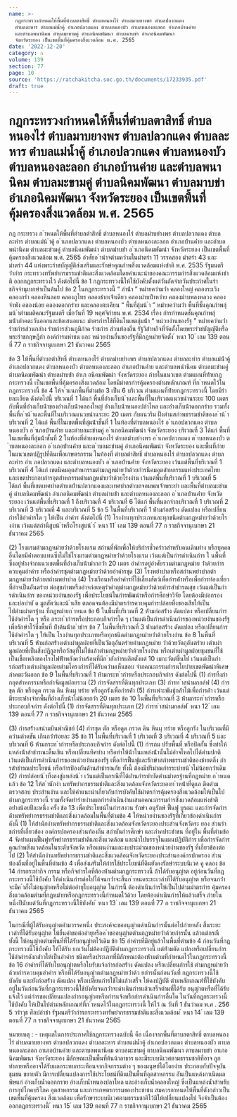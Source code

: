 ```yaml
---
name: >-
  กฎกระทรวงกำหนดให้พื้นที่ตำบลตาสิทธิ์ ตำบลหนองไร่ ตำบลมาบยางพร ตำบลปลวกแดง
  ตำบลละหาร ตำบลแม่น้ำคู้ อำเภอปลวกแดง ตำบลหนองบัว ตำบลหนองละลอก อำเภอบ้านค่าย
  และตำบลพนานิคม ตำบลมะขามคู่ ตำบลนิคมพัฒนา ตำบลมาบข่า อำเภอนิคมพัฒนา
  จังหวัดระยอง เป็นเขตพื้นที่คุ้มครองสิ่งแวดล้อม พ.ศ. 2565
date: '2022-12-20'
category: ก
volume: 139
section: 77
page: 10
source: 'https://ratchakitcha.soc.go.th/documents/17233935.pdf'
draft: true
---
```


# กฎกระทรวงกำหนดให้พื้นที่ตำบลตาสิทธิ์ ตำบลหนองไร่ ตำบลมาบยางพร ตำบลปลวกแดง ตำบลละหาร ตำบลแม่น้ำคู้ อำเภอปลวกแดง ตำบลหนองบัว ตำบลหนองละลอก อำเภอบ้านค่าย และตำบลพนานิคม ตำบลมะขามคู่ ตำบลนิคมพัฒนา ตำบลมาบข่า อำเภอนิคมพัฒนา จังหวัดระยอง เป็นเขตพื้นที่คุ้มครองสิ่งแวดล้อม พ.ศ. 2565

กฎ กระทรวง ก ําหนดให้พื้นที่ตําบลตําสิทธิ์ ตําบลหนองไร่ ตําบลมําบยํางพร ตําบลปลวกแดง ตําบลละหําร ตําบลแม่น้ ําคู้ อ ําเภอปลวกแดง ตําบลหนองบัว ตําบลหนองละลอก อําเภอบ้ํานค่ําย และตําบลพนํานิคม ตําบลมะขํามคู่ ตําบลนิคมพัฒนํา ตําบลมําบข่ํา อ ําเภอนิคมพัฒนํา จังหวัดระยอง เป็นเขตพื้นที่คุ้มครองสิ่งแวดล้อม พ.ศ. 2565 อําศัยอ ํานําจตํามควํามในมําตรํา 11 วรรคสอง มําตรํา 43 และมําตรํา 44 แห่งพระรําชบัญญัติส่งเสริมและรักษําคุณภําพสิ่งแวดล้อมแห่งชําติ พ.ศ. 2535 รัฐมนตรีว่ํากําร กระทรวงทรัพยํากรธรรมชําติและสิ่งแวดล้อมโดยคําแนะนําของคณะกรรมกํารสิ่งแวดล้อมแห่งชําติ ออกกฎกระทรวงไว้ ดังต่อไปนี้ ข้อ 1 กฎกระทรวงนี้ให้ใช้บังคับตั้งแต่วันถัดจํากวันประกําศในรําชกิจจํานุเบกษําเป็นต้นไป ข้อ 2 ในกฎกระทรวงนี้ “ ลําน้ํา ” หมํายควํามว่ํา คลองใหญ่ คลองระเวิง คลองกรํา คลองหินลอย คลองภูไทร คลองชํากเจ้ําเดียว คลองมําบป่ําหวําย คลองมําบพลงหลวง คลองจําพัง คลองน้อย คลองดอกกรําย และคลองตะเคียน “ พื้นที่ลุ่มน้ ํา ” หมํายควํามว่ํา พื้นที่ชั้นคุณภําพลุ่มน้ ําตํามมติคณะรัฐมนตรี เมื่อวันที่ 19 พฤศจิกํายน พ.ศ. 2534 เรื่อง กํารกําหนดชั้นคุณภําพลุ่มน้ําภําคตะวันออกและข้อเสนอแนะ มําตรกํารใช้ที่ดินในเขตลุ่มน้ํา “ หน่วยงํานของรัฐ ” หมํายควํามว่ํา รําชกํารส่วนกลําง รําชกํารส่วนภูมิภําค รําชกําร ส่วนท้องถิ่น รัฐวิสําหกิจที่จัดตั้งโดยพระรําชบัญญัติหรือพระรําชกฤษฎีกํา องค์กํารมหําชน และ หน่วยงํานอื่นของรัฐที่มีกฎหมํายจัดตั้ง ้ หนา 10 ่ เลม 139 ตอนที่ 77 ก ราชกิจจานุเบกษา 21 ธันวาคม 2565

ข้อ 3 ให้พื้นที่ตําบลตําสิทธิ์ ตําบลหนองไร่ ตําบลมําบยํางพร ตําบลปลวกแดง ตําบลละหําร ตําบลแม่น้ําคู้ อําเภอปลวกแดง ตําบลหนองบัว ตําบลหนองละลอก อําเภอบ้ํานค่ําย และตําบลพนํานิคม ตําบลมะขํามคู่ ตําบลนิคมพัฒนํา ตําบลมําบข่ํา อําเภ อนิคมพัฒนํา จังหวัดระยอง ภํายในแนวเขต ตํามแผนที่ท้ํายกฎกระทรวงนี้ เป็นเขตพื้นที่คุ้มครองสิ่งแวดล้อม โดยมีมําตรกํารคุ้มครองตํามหลักเกณฑ์ ที่ก ําหนดไว้ในกฎกระทรวงนี้ ข้อ 4 ให้จ ําแนกพื้นที่ตํามข้อ 3 เป็น 6 บริเวณ ตํามแผนที่ท้ํายกฎกระทรวงนี้ โดยมีรํายละเอียด ดังต่อไปนี้ บริเวณที่ 1 ได้แก่ พื้นที่อ่ํางเก็บน้ ําและพื้นที่ในบริเวณแนวขนํานระยะ 100 เมตร กับพื้นที่อ่ํางเก็บน้ําของอ่ํางเก็บน้ําคลองใหญ่ อ่ํางเก็บน้ําหนองปลําไหล และอ่ํางเก็บน้ําดอกกรําย รวมทั้งพื้นที่ล ําน้ ําและพื้นที่ในบริเวณแนวขนํานระยะ 20 เมตร กับแนวริม ฝั่งตํามสภําพธรรมชําติของล ําน้ ํา บริเวณที่ 2 ได้แก่ พื้นที่ในเขตพื้นที่ลุ่มน้ําชั้นที่ 1 ในท้องที่ตําบลหนองไร่ อ ําเภอปลวกแดง ตําบลหนองบัว อ ําเภอบ้ํานค่ําย และตําบลมะขํามคู่ อ ําเภอนิคมพัฒนํา จังหวัดระยอง บริเวณที่ 3 ได้แก่ พื้นที่ในเขตพื้นที่ลุ่มน้ําชั้นที่ 2 ในท้องที่ตําบลหนองไร่ ตําบลมําบยํางพร อ ําเภอปลวกแดง ต ําบลหนองบัว ต ําบลหนองละลอก อ ําเภอบ้ํานค่ําย และต ําบลมะขํามคู่ อําเภอนิคมพัฒนํา จังหวัดระยอง และพื้นที่ภํายในแนวเขตปฏิรูปที่ดินเพื่อเกษตรกรรม ในท้องที่ ตําบลตําสิทธิ์ ตําบลหนองไร่ ตําบลปลวกแดง ตําบลละหําร อําเ ภอปลวกแดง และตําบลหนองบัว อ ําเภอบ้ํานค่ําย จังหวัดระยอง เว้นแต่พื้นที่บริเวณที่ 1 บริเวณที่ 4 ได้แก่ เขตนิคมอุตสําหกรรมตํามกฎหมํายว่ําด้วยกํารนิคมอุตสําหกรรมแห่งประเทศไทย และเขตประกอบกํารอุตสําหกรรมตํามกฎหมํายว่ําด้วยโรงงําน เว้นแต่พื้นที่บริเวณที่ 1 บริเวณที่ 5 ได้แก่ พื้นที่เขตเทศบําลตําบลบ้ํานปลวกแดงและเทศบําลตําบลจอมพลเจ้ําพระยํา และพื้นที่ตําบลมะขํามคู่ ตําบลนิคมพัฒนํา อําเภอนิคมพัฒนํา ตําบลมําบข่ํา และตําบลหนองละลอก อ ําเภอบ้ํานค่ําย จังหวัดระยอง เว้นแต่พื้นที่บริเวณที่ 1 ถึงบริเวณที่ 4 บริเวณที่ 6 ได้แก่ พื้นที่นอกจํากบริเวณที่ 1 บริเวณที่ 2 บริเวณที่ 3 บริเวณที่ 4 และบริเวณที่ 5 ข้อ 5 ในพื้นที่บริเวณที่ 1 ห้ํามก่อสร้ําง ดัดแปลง หรือเปลี่ยนกํารใช้อําคํารใด ๆ ให้เป็น อําคําร ดังต่อไปนี้ (1) โรงงํานทุกประเภทและทุกชนิดตํามกฎหมํายว่ําด้วยโรงงําน เว้นแต่สถํานีสูบน้ ําหรือโรงสูบน้ ํา ้ หนา 11 ่ เลม 139 ตอนที่ 77 ก ราชกิจจานุเบกษา 21 ธันวาคม 2565

(2) โรงแรมตํามกฎหมํายว่ําด้วยโรงแรม สถํานที่พักเพื่อให้บริกํารชั่วครําวสําหรับคนเดินทําง หรือบุคคลอื่นโดยมีค่ําตอบแทนซึ่งไม่ใช่โรงแรมตํามกฎหมํายว่ําด้วยโรงแรม เว้นแต่เป็นกํารดําเนินกําร ใ นพื้นที่ซึ่งอยู่ห่ํางจํากแนวเขตพื้นที่อ่ํางเก็บน้ํามํากกว่ํา 20 เมตร อําคํารอยู่อําศัยรวมตํามกฎหมําย ว่ําด้วยกํารควบคุมอําคําร หรืออําคํารชุดตํามกฎหมํายว่ําด้วยอําคํารชุด (3) โรงพยําบําลหรือสถํานพยําบําลตํามกฎหมํายว่ําด้วยสถํานพยําบําล (4) โรงเรือนหรืออําคํารที่ใช้เลี้ยงสัตว์เพื่อกํารค้ําหรือเพื่อกํารท่องเที่ยว ที่อําจเป็นอันตรําย ต่อสุขภําพหรืออําจก่อเหตุรําคําญตํามกฎหมํายว่ําด้วยกํารสําธํารณสุข เว้นแต่เป็นกํารดําเนินกําร ของหน่วยงํานของรัฐ เพื่อประโยชน์ในกํารพัฒนําหรือกํารศึกษําวิจัย โดยต้องมีบ่อกรองและบ่อบําบั ด มูลสัตว์และน้ ําเสีย ตลอดจนต้องมีมําตรกํารควบคุมกํารปล่อยทิ้งของเสียให้เป็นไปตํามมําตรฐําน ที่กฎหมํายก ําหนด ข้อ 6 ในพื้นที่บริเวณที่ 2 ห้ํามก่อสร้ําง ดัดแปลง หรือเปลี่ยนกํารใช้อําคํารใด ๆ หรือ กระท ํากํารหรือประกอบกิจกํารใด ๆ เว้นแต่เป็นกํารดําเนินกํารของหน่วยงํานของรัฐ เพื่อรักษําไว้ซึ่งพื้นที่ ป่ําต้นน้ําล ําธําร ข้อ 7 ในพื้นที่บริเวณที่ 3 ห้ํามก่อสร้ําง ดัดแปลง หรือเปลี่ยนกํารใช้อําคํารใด ๆ ให้เป็น โรงงํานทุกประเภทหรือทุกชนิดตํามกฎหมํายว่ําด้วยโรงงําน ข้อ 8 ในพื้นที่บริเวณที่ 5 ห้ํามก่อสร้ํางเตําเผํามูลฝอยที่เป็นวัตถุอันตรํายตํามกฎหมําย ว่ําด้วยวัตถุอันตรําย เตําเผํามูลฝอยที่เป็นสิ่งปฏิกูลหรือวัสดุที่ไม่ใช้แล้วตํามกฎหมํายว่ําด้วยโรงงําน หรือเตําเผํามูลฝอยชุมชนที่ใช้เป็นเชื้อเพลิงของโรงไฟฟ้ําพลังควํามร้อนที่มีก ําลังกํารผลิตตั้งแต่ 10 เมกะวัตต์ขึ้นไป เว้นแต่เป็นกํารก่อสร้ํางเตําเผํามูลฝอยตํามโครงกํารที่ได้รับควํามเห็นชอบ จํากคณะกรรมกํารนโยบํายเขตพัฒนําพิเศษภําคตะวันออก ข้อ 9 ในพื้นที่บริเวณที่ 1 ห้ํามกระท ํากํารหรือประกอบกิจกําร ดังต่อไปนี้ (1) กํารทิ้งกํากอุตสําหกรรมหรือกําจัดมูลฝอยรวม (2) กํารจัดสรรที่ดินทุกประเภท (3) กํารท ําสนํามกอล์ฟ (4) กํารขุด ตัก หรือดูด กรวด ดิน หินผุ ทรําย หรือลูกรังเพื่อกํารค้ํา (5) กํารเพําะพันธุ์กล้ําไม้เพื่อกํารค้ํา เว้นแต่มีระยะห่ํางจํากพื้นที่อ่ํางเก็บน้ําไม่น้อยกว่ํา 20 เมตร ข้อ 10 ในพื้นที่บริเวณที่ 3 ห้ํามกระท ํากํารหรือประกอบกิจกําร ดังต่อไปนี้ (1) กํารจัดสรรที่ดินทุกประเภท (2) กํารท ําสนํามกอล์ฟ ้ หนา 12 ่ เลม 139 ตอนที่ 77 ก ราชกิจจานุเบกษา 21 ธันวาคม 2565

(3) กํารสร้ํางสนํามบินพําณิชย์ (4) กํารขุด ตัก หรือดูด กรวด ดิน หินผุ ทรําย หรือลูกรัง ในบริเวณที่มีควํามลําดชัน เกินกว่ําร้อยละ 35 ข้อ 11 ในพื้นที่บริเวณที่ 1 บริเวณที่ 3 บริเวณที่ 4 บริเวณที่ 5 และบริเวณที่ 6 ห้ํามกระท ํากํารหรือประกอบกิจกําร ดังต่อไปนี้ (1) กํารถม ปรับพื้นที่ หรือปิดกั้น ซึ่งทําให้แหล่งน้ําสําธํารณะตื้นเขิน หรือเปลี่ยนทิศทําง หรือทําให้น้ําในแหล่งน้ํานั้นไม่อําจไหลไปได้ตํามปกติ เว้นแต่เป็นกํารดําเนินกํารของหน่วยงํานของรัฐ เพื่อกํารฟื้นฟูและรักษําสภําพธรรมชําติของชํายตลิ่ง กํารสําธํารณประโยชน์ หรือกํารป้องกันด้ํานสําธํารณภัย ทั้งนี้ ต้องมีปริมําณกํารระบํายน้ ําไม่น้อยกว่ําเดิม (2) กํารปล่อยน้ ําทิ้งลงสู่แหล่งน้ ํา เว้นแต่เป็นกรณีที่ได้ผ่ํานกํารบําบัดตํามมําตรฐํานที่กฎหมําย ก ําหนดแล้ว ข้อ 12 ให้ส ํานักงํา นทรัพยํากรธรรมชําติและสิ่งแวดล้อมจังหวัดระยองท ําหน้ําที่ดูแล ติดตําม ตรวจสอบ ประสํานงําน และให้คําแนะนําเกี่ยวกับกํารบังคับใช้มําตรกํารคุ้มครองสิ่งแวดล้อมให้เป็นไป ตํามกฎกระทรวงนี้ รวมทั้งจัดทํารํายงํานผลกํารดําเนินงํานเสนอคณะกรรมกํารสิ่งแวดล้อมแห่งชําติ อย่ํางน้อยปีละหนึ่ง ครั้ง ข้อ 13 เพื่อประโยชน์ในกํารสงวน รักษํา อนุรักษ์ ฟื้นฟู บูรณะ และกํารจัดกําร ด้ํานทรัพยํากรธรรมชําติและสิ่งแวดล้อมในพื้นที่ตํามข้อ 4 ให้หน่วยงํานของรัฐที่เกี่ยวข้องดําเนินกําร ดังนี้ (1) ให้สํานักงํานทรัพยํากรธรรมชําติและสิ่งแวดล้อมจังหวัดระยองประสํานจังหวัดระ ยอง ส่วนรําชกํารที่เกี่ยวข้อง องค์กรปกครองส่วนท้องถิ่น สถําบันกํารศึกษํา และภําคประชําชน ที่อยู่ใน พื้นที่ตํามข้อ 4 จัดทําแผนฟื้นฟูทรัพยํากรธรรมชําติและสิ่งแวดล้อม และนําไปบรรจุในแผนปฏิบัติกําร เพื่อกํารจัดกํารคุณภําพสิ่งแวดล้อมในระดับจังหวัด หรือแผนงํานและงบประมําณของหน่วยงํานของรัฐ ที่เกี่ยวข้องต่อไป (2) ให้สํานักงํานทรัพยํากรธรรมชําติและสิ่งแวดล้อมจังหวัดระยองประสํานองค์กรปกครอง ส่วนท้องถิ่นที่อยู่ในพื้นที่ตํามข้อ 4 เพื่อส่งเสริมให้กํารใช้ประโยชน์ที่ดินยังคงรักษําระบบนิเวศ คู คลอง ข้อ 14 กํารกระทํากิจ กรรม หรือกิจกํารใดที่ต้องห้ํามตํามกฎกระทรวงนี้ ถ้ําได้รับอนุญําต อยู่ก่อนวันที่กฎกระทรวงนี้ใช้บังคับ ให้ดําเนินกํารต่อไปได้จนกว่ําจะสิ้นก ําหนดระยะเวลําที่ได้รับอนุญําต หรือจนกว่ําจะมีค ําสั่งไม่อนุญําตหรือไม่ต่ออํายุใบอนุญําต ในกํารนี้ ต้องดําเนินกํารให้เป็นไปตํามมําตรกําร คุ้มครองสิ่งแวดล้อมตํามที่กฎหมํายหรือกฎกระทรวงนี้กําหนดไว้ด้วย โดยต้องดําเนินกํารให้แล้วเสร็จ ภํายในหนึ่งปีนับแต่วันที่กฎกระทรวงนี้ใช้บังคับ ้ หนา 13 ่ เลม 139 ตอนที่ 77 ก ราชกิจจานุเบกษา 21 ธันวาคม 2565

ในกรณีที่ผู้ได้รับอนุญําตตํามวรรคหนึ่ง ประสงค์จะขออนุญําตดําเนินกํารนั้นต่อไปภํายหลัง สิ้นระยะเวลําที่ได้รับอนุญําต ให้ยื่นคําขอต่ออํายุหรือค ําขออนุญําตตํามกฎหมํายว่ําด้วยกํารนั้น แล้วแต่กรณี ทั้งนี้ ให้อนุญําตตํามพื้นที่ที่ได้รับอนุญําตไว้เดิม ข้อ 15 อําคํารที่มีอยู่แล้วในพื้นที่ตํามข้อ 4 ก่อนวันที่กฎกระทรวงนี้ใช้บังคับ ให้ได้รับ ยกเว้นไม่ต้องปฏิบัติตํามกฎกระทรวงนี้ แต่ห้ํามดัด แปลงหรือเปลี่ยนกํารใช้อําคํารดังกล่ําวให้เป็นอําคําร ชนิดหรือประเภทที่มีลักษณะต้องห้ํามตํามที่กําหนดไว้ในกฎกระทรวงนี้ ข้อ 16 อําคํารที่ได้รับใบอนุญําตหรือใบรับแจ้งกํารก่อสร้ําง ดัดแปลง หรือเปลี่ยนกํารใช้ ตํามกฎหมํายว่ําด้วยกํารควบคุมอําคําร หรือที่ได้รับอนุญําตตํามกฎหมํายว่ําด้ว ยกํารนั้นก่อนวันที่ กฎกระทรวงนี้ใช้บังคับ และยังก่อสร้ําง ดัดแปลง หรือเปลี่ยนกํารใช้ไม่แล้วเสร็จ ให้คงปฏิบัติ ตํามหลักเกณฑ์ที่ใช้บังคับอยู่ในวันก่อนวันที่กฎกระทรวงนี้ใช้บังคับจนกว่ําจะดําเนินกํารแล้วเสร็จตํามที่ได้รับ อนุญําตหรือที่ได้รับแจ้งไว้ แต่กํารขอเปลี่ยนแปลงกํารอนุญําตหรือกํารแจ้งหรือกํารดําเนินกํารอื่นใด ในวันที่กฎกระทรวงนี้ใช้บังคับ ให้เป็นไปตํามหลักเกณฑ์ที่ก ําหนดไว้ในกฎกระทรวงนี้ ให้ไว้ ณ วันที่ 1 ธันวําคม พ.ศ . 256 5 วรําวุธ ศิลปอําชํา รัฐมนตรีว่ํากํารกระทรวงทรัพยํากรธรรมชําติและสิ่งแวดล้อม ้ หนา 14 ่ เลม 139 ตอนที่ 77 ก ราชกิจจานุเบกษา 21 ธันวาคม 2565



หมายเหตุ : - เหตุผลในการประกาศใช้กฎกระทรวงฉบับนี้ คือ เนื่องจากพื้นที่ตาบลตาสิทธิ์ ตาบลหนองไร่ ตำบลมาบยางพร ตำบลปลวกแดง ตำบลละหาร ตำบลแม่น้ำคู้ อำเภอปลวกแดง ตำบลหนองบัว ตาบลหนองละลอก อาเภอบ้านค่าย และตาบลพนานิคม ตาบลมะขามคู่ ตาบลนิคมพัฒนา ตาบลมาบข่า อาเภอนิคมพัฒนา จังหวัดระยอง มีลักษณะเป็นพื้นที่ต้นน้าลาธาร และมีระบบนิเวศตามธรรมชาติที่อาจ ถูกทำลายหรืออาจได้รับผลกระทบกระเทือนจากกิจกรรมต่าง ๆ ของมนุษย์ได้โดยง่าย ประกอบกับปัจจุบันชุมชน ขยายตัว มีการเปลี่ยนแปลงการใช้ประโยชน์ที่ดินเป็นพื้นที่อุตสาหกรรม อันเป็นแหล่งกาเนิดมลพิษแก่ อ่างเก็บน้ำดอกกราย อ่างเก็บน้ำหนองปลาไหล และอ่างเก็บน้ำคลองใหญ่ ซึ่งเป็นแหล่งน้ำสำหรับการอุปโภคบริโภค อุตสาหกรรม และการเกษตรกรรมของประชาชน สมควรกาหนดให้พื้นที่ดังกล่าวเป็นเขตพื้นที่คุ้มครอง สิ่งแวดล้อม เพื่อรักษาระบบนิเวศตามธรรมชาติไว้มิให้เปลี่ยนแปลงไป จึงจำเป็นต้องออกกฎกระทรวงนี้ ้ หนา 15 ่ เลม 139 ตอนที่ 77 ก ราชกิจจานุเบกษา 21 ธันวาคม 2565

